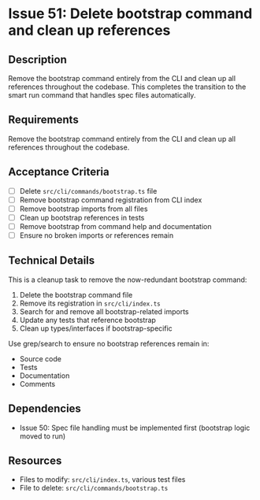 # Issue 51: Delete bootstrap command and clean up references

## Description
Remove the bootstrap command entirely from the CLI and clean up all references throughout the codebase. This completes the transition to the smart run command that handles spec files automatically.

## Requirements
Remove the bootstrap command entirely from the CLI and clean up all references throughout the codebase.

## Acceptance Criteria
- [ ] Delete `src/cli/commands/bootstrap.ts` file
- [ ] Remove bootstrap command registration from CLI index
- [ ] Remove bootstrap imports from all files
- [ ] Clean up bootstrap references in tests
- [ ] Remove bootstrap from command help and documentation
- [ ] Ensure no broken imports or references remain

## Technical Details
This is a cleanup task to remove the now-redundant bootstrap command:
1. Delete the bootstrap command file
2. Remove its registration in `src/cli/index.ts`
3. Search for and remove all bootstrap-related imports
4. Update any tests that reference bootstrap
5. Clean up types/interfaces if bootstrap-specific

Use grep/search to ensure no bootstrap references remain in:
- Source code
- Tests
- Documentation
- Comments

## Dependencies
- Issue 50: Spec file handling must be implemented first (bootstrap logic moved to run)

## Resources
- Files to modify: `src/cli/index.ts`, various test files
- File to delete: `src/cli/commands/bootstrap.ts`
